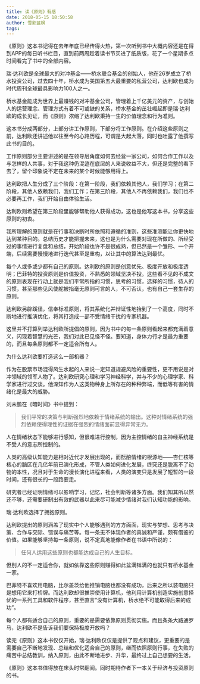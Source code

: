 ```yaml
---
title: 读《原则》有感
date: 2018-05-15 18:50:58
author: 雪影蓝枫
tags:
---
```


《原则》这本书记得在去年年底已经传得火热，第一次听到书中大概内容还是在得到APP的每日听书栏目，直到前两周趁着读书节买进了纸质版，花了一个星期多点时间看完了书中的全部内容。


瑞·达利欧是全球最大的对冲基金——桥水联合基金的创始人，他在26岁成立了桥水投资公司，过去四十年，桥水成为美国第五大最重要的私营公司，达利欧也成为时代周刊全球最具影响力100人之一。<!-- more -->


桥水基金能成为世界上最赚钱的对冲基金公司，管理着上千亿美元的资产，与创始人的运营理念、管理方式有着不可或缺的关系，桥水基金的茁壮崛起即是瑞·达利欧的成长见证，而《原则》浓缩了达利欧秉持一生的价值理念和行为准则。


这本书分成两部分，上部分讲工作原则，下部分将工作原则。在介绍这些原则之前，达利欧还讲述他以往至今的心路历程，可谓是大起大落，同时也吐露了他撰写此书的目的。


工作原则部分主要讲述的是在领导层角度如何去经营一家公司，如何合作工作以及与怎样的人共事，对于我这种仍混迹在底层的人来说收益不大，但还是完整的看下去了，留个印象说不定在未来的某个时候能够用得上。


达利欧把人生分成了三个阶段：在第一阶段，我们依赖其他人，我们学习；在第二阶段，其他人依赖我们，我们工作；在第三阶段，其他人不再依赖我们，我们也不必要再工作，我们开始自由体验生活。


达利欧则希望在第三阶段里能够帮助他人获得成功，这也是他写这本书，分享这些原则的初衷。


我所理解的原则就是在行事和决断时所依照和遵循的准则，这些准测能让你更快地达到某种目的。总结历史才能把握未来，这也是为什么需要对现在所做的、所经受过的事情进行复盘和总结，开始阶段也许不是很成熟，但已然是一个雏形、一个开端，后续需要慢慢地进行迭代甚至是重构，以让其中的算法达到最优。


每个人或多或少都有自己的原则。达利欧的原则是创意优先、极度开放和极度透明；巴菲特的投资原则是价值投资，不熟悉的领域坚决不投。这些看不见的不成文的原则表现在行动上就是我们平常所指的习惯，思考的习惯，选择的习惯，待人的习惯，甚至那些见风使舵被指毫无原则可言的人，不可否认，也有自己一套生存的原则。


达利欧另辟蹊径，信奉标准原则，将其系统化并辩证性地抬到了一个高度，同时不断地进行推演优化，将其打造成一部不受情绪干扰的专家机器。


这里并不打算列举达利欧所提倡的原则，因为书中的每一条原则看起来都充满着意义，闪现着智慧的光芒，我们对此已见怪不怪。要知道，身体力行才是最为重要的，而且每条原则都不一定适合所有人。


为什么达利欧要打造这么一部机器？


作为在股票市场混得风生水起的人来说一定知道规避风险的重要性，更不用说是对冲领域的领军人物了。达利欧研究心理和学习神经科学，并与不少的心理学家、科学家进行过交谈。他深知作为人这类物种身上所存在的种种弊端，而低等有害的情绪化是最大的威胁。


刘未鹏在《暗时间》书中提到：


> 我们平常的决策与判断强烈地依赖于情绪系统的输出。这种对情绪系统的强烈依赖使得理性的证据在强烈的情绪面前显得异常无力。


人在情绪状态下能够进行感知，但很难进行控制，因为主控情绪的自主神经系统是不受人的意志所控制的。


人类的高级认知能力是相对近代才发展出现的，而酝酿情绪的根源地——杏仁核等核心的脑区在几亿年前已演化形成，不管人类如何进化发展，终究还是脱离不了动物的本性，况且对于生命的漫长演化进程来看，人类的演变只是发展了短暂的一段时间，还有很长的一段路要走。


研究者已经证明情绪可以影响学习，记忆，社会判断等诸多方面。我们知其所以然还不够，还需要研制出有效的武器以此来尽可能减少情绪对我们认知功能的影响。


瑞·达利欧选择了拥抱原则。


达利欧提出的原则涵盖了现实中个人能够遇到的方方面面，现实与梦想、思考与决策、合作与交际、错误与痛苦等。每一条无不体现作者的真诚和严谨，颇有借鉴的价值。如果能够坚持每一条原则，说不定真地能像作者在书语中所说的：


> 任何人运用这些原则也都能达成自己的人生目标。


但别人的不一定适合你，就如依靠这些原则赚得如此盆满钵满的也就只有桥水基金一家。


巴菲特不喜欢用电脑，比尔盖茨给他推销电脑也都没有成功，后来之所以装电脑只是想用它来打桥牌。而达利欧却很推崇使用计算机，他利用计算机创造实施创意择优的一系列工具和软件程序，甚至直言“没有计算机，桥水绝不可能取得后来的成功”。


每个人都有适合自己的原则，重要的是需要依靠原则贯彻实施。而且条条大路通罗马，达利欧不是告诉我们要保持极度开放吗？


读完《原则》这本书仅仅开始，瑞·达利欧仅仅是提供了观点和建议，更重要的是需要自己不断地发现、总结和优化适合自己的原则，继而依照原则行事，在失败的痛苦中总结教训，纳入原则，由此不断地进步、升华，最终过上自己想要的生活。


《原则》这本书值得放在床头时常翻阅。同时期待作者下一本关于经济与投资原则的书。
